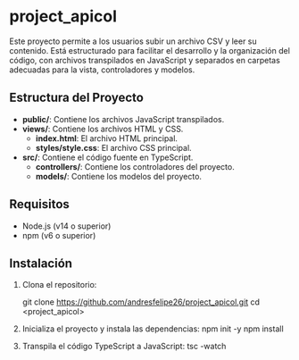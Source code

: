 # project_apicol


Este proyecto permite a los usuarios subir un archivo CSV y leer su contenido. Está estructurado para facilitar el desarrollo y la organización del código, con archivos transpilados en JavaScript y separados en carpetas adecuadas para la vista, controladores y modelos.

## Estructura del Proyecto

- **public/**: Contiene los archivos JavaScript transpilados.
- **views/**: Contiene los archivos HTML y CSS.
  - **index.html**: El archivo HTML principal.
  - **styles/style.css**: El archivo CSS principal.
- **src/**: Contiene el código fuente en TypeScript.
  - **controllers/**: Contiene los controladores del proyecto.
  - **models/**: Contiene los modelos del proyecto.

## Requisitos

- Node.js (v14 o superior)
- npm (v6 o superior)

## Instalación

1. Clona el repositorio:

    git clone <https://github.com/andresfelipe26/project_apicol.git>
    cd <project_apicol>


2. Inicializa el proyecto y instala las dependencias:
    npm init -y
    npm install

3. Transpila el código TypeScript a JavaScript:
    tsc -watch